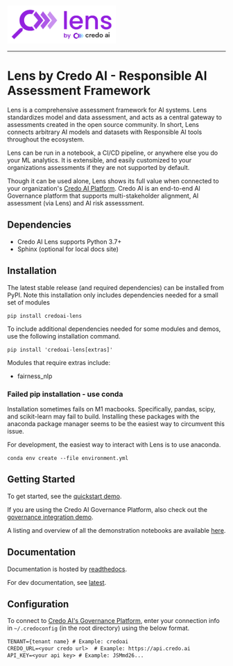 <img src="https://raw.githubusercontent.com/credo-ai/credoai_lens/develop/docs/_static/images/credo_ai-lens.png" width="250" alt="Credo AI Lens"><br>

--------------------------------------

# Lens by Credo AI - Responsible AI Assessment Framework

Lens is a comprehensive assessment framework for AI systems. 
Lens standardizes model and data assessment, and acts as a central gateway to assessments 
created in the open source community. In short, Lens connects arbitrary AI models and datasets
with Responsible AI tools throughout the ecosystem.

Lens can be run in a notebook, a CI/CD pipeline, or anywhere else you do your ML analytics.
It is extensible, and easily customized to your organizations assessments if they are not 
supported by default. 

Though it can be used alone, Lens shows its full value when connected to your organization's 
[Credo AI Platform](https://www.credo.ai/product). Credo AI is an end-to-end AI Governance
platform that supports multi-stakeholder alignment, AI assessment (via Lens) and AI risk assesssment.



## Dependencies

- Credo AI Lens supports Python 3.7+
- Sphinx (optional for local docs site)


## Installation

The latest stable release (and required dependencies) can be installed from PyPI.
Note this installation only includes dependencies needed for a small set of modules

```
pip install credoai-lens
```

To include additional dependencies needed for some modules and demos, use the 
following installation command. 

```
pip install 'credoai-lens[extras]'
```

Modules that require extras include:
* fairness_nlp

### Failed pip installation - use conda

Installation sometimes fails on M1 macbooks. Specifically, pandas, scipy, and scikit-learn 
may fail to build. Installing these packages with the anaconda package manager seems to be
the easiest way to circumvent this issue. 

For development, the easiest way to interact with Lens is to use anaconda.

```
conda env create --file environment.yml
```

## Getting Started

To get started, see the [quickstart demo](https://credoai-lens.readthedocs.io/en/latest/notebooks/quickstart.html).

If you are using the Credo AI Governance Platform, also check out the [governance integration demo](https://credoai-lens.readthedocs.io/en/latest/notebooks/governance_integration.html).

A listing and overview of all the demonstration notebooks are available [here](https://github.com/credo-ai/credoai_lens/tree/develop/docs/notebooks).

## Documentation

Documentation is hosted by [readthedocs](https://credoai-lens.readthedocs.io/en/stable/).

For dev documentation, see [latest](https://credoai-lens.readthedocs.io/en/latest/index.html).

## Configuration

To connect to [Credo AI's Governance Platform](https://www.credo.ai/product), enter your connection info in `~/.credoconfig` (in the root directory) using
the below format. 

```
TENANT={tenant name} # Example: credoai
CREDO_URL=<your credo url>  # Example: https://api.credo.ai 
API_KEY=<your api key> # Example: JSMmd26...
```
 
